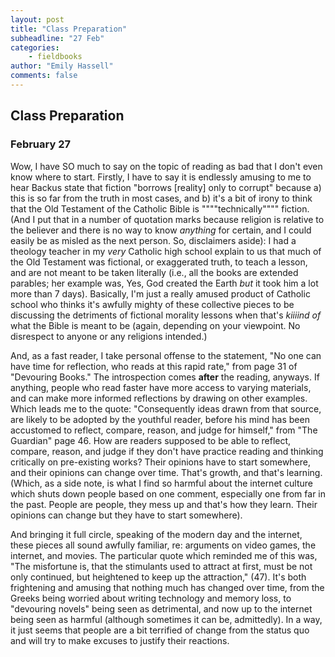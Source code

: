 ```yaml
---
layout: post
title: "Class Preparation"
subheadline: "27 Feb"
categories:
    - fieldbooks
author: "Emily Hassell"
comments: false
---
```


## Class Preparation
### February 27


Wow, I have SO much to say on the topic of reading as bad that I don't even know where to start. Firstly, I have to say it is endlessly amusing to me to hear Backus state that fiction "borrows [reality] only to corrupt" because a) this is so far from the truth in most cases, and b) it's a bit of irony to think that the Old Testament of the Catholic Bible is """"technically"""" fiction. (And I put that in a number of quotation marks because religion is relative to the believer and there is no way to know _anything_ for certain, and I could easily be as misled as the next person. So, disclaimers aside): I had a theology teacher in my _very_ Catholic high school explain to us that much of the Old Testament was fictional, or exaggerated truth, to teach a lesson, and are not meant to be taken literally (i.e., all the books are extended parables; her example was, Yes, God created the Earth _but_ it took him a lot more than 7 days). Basically, I'm just a really amused product of Catholic school who thinks it's awfully mighty of these collective pieces to be discussing the detriments of fictional morality lessons when that's _kiiiind of_ what the Bible is meant to be (again, depending on your viewpoint. No disrespect to anyone or any religions intended.) 

And, as a fast reader, I take personal offense to the statement, "No one can have time for reflection, who reads at this rapid rate," from page 31 of "Devouring Books." The introspection comes **after** the reading, anyways. If anything, people who read faster have more access to varying materials, and can make more informed reflections by drawing on other examples. Which leads me to the quote: "Consequently ideas drawn from that source, are likely to be adopted by the youthful reader, before his mind has been accustomed to reflect, compare, reason, and judge for himself," from "The Guardian" page 46. How are readers supposed to be able to reflect, compare, reason, and judge if they don't have practice reading and thinking critically on pre-existing works? Their opinions have to start somewhere, and their opinions can change over time. That's growth, and that's learning. (Which, as a side note, is what I find so harmful about the internet culture which shuts down people based on one comment, especially one from far in the past. People are people, they mess up and that's how they learn. Their opinions can change but they have to start somewhere).

And bringing it full circle, speaking of the modern day and the internet, these pieces all sound awfully familiar, re: arguments on video games, the internet, and movies. The particular quote which reminded me of this was, "The misfortune is, that the stimulants used to attract at first, must be not only continued, but heightened to keep up the attraction," (47).  It's both frightening and amusing that nothing much has changed over time, from the Greeks being worried about writing technology and memory loss, to "devouring novels" being seen as detrimental, and now up to the internet being seen as harmful (although sometimes it can be, admittedly). In a way, it just seems that people are a bit terrified of change from the status quo and will try to make excuses to justify their reactions.